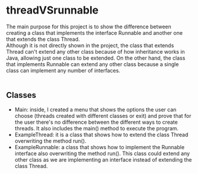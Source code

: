 # threadVSrunnable
The main purpose for this project is to show the difference between creating a class that
implements the interface Runnable and another one that extends the class Thread.
<br>
Although it is not directly shown in the project, the class that extends Thread can't extend any other class because of how inheritance works in Java, allowing just one class to be extended. 
On the other hand, the class that implements Runnable can extend any other class because a single class can implement any number of interfaces.
<br><br>
## Classes
<ul>
  <li>
    Main: inside, I created a menu that shows the options the user can choose (threads created with different classes or exit) and prove that for the
    user there's no difference between the different ways to create threads. It also includes the main() method to execute the program.
  </li>
  <li>
    ExampleThread: it is a class that shows how to extend the class Thread overwriting the method run().
  </li>
  <li>
    ExampleRunnable: a class that shows how to implement the Runnable interface also overwriting the method run().
    This class could extend any other class as we are implementing an interface instead of extending the class Thread.
  </li>
</ul>
<br><br>
